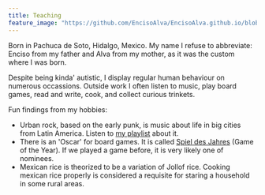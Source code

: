```yaml
---
title: Teaching
feature_image: "https://github.com/EncisoAlva/EncisoAlva.github.io/blob/main/img/banner_tulip.jpg?raw=true"
---
```


Born in Pachuca de Soto, Hidalgo, Mexico. My name I refuse to abbreviate: Enciso from my father and Alva from my mother, as it was the custom where I was born. 

Despite being kinda' autistic, I display regular human behaviour on numerous occassions. Outside work I often listen to music, play board games, read and write, cook, and collect curious trinkets.

Fun findings from my hobbies:

* Urban rock, based on the early punk, is music about life in big cities from Latin America. Listen to [my playlist](https://open.spotify.com/playlist/6n2246dw0TA2m6GvpSwbXc?si=2a58573913bb4266) about it.
* There is an 'Oscar' for board games. It is called [Spiel des Jahres](https://www.spiel-des-jahres.de/en/games/) (Game of the Year). If we played a game before, it is very likely one of nominees.
* Mexican rice is theorized to be a variation of Jollof rice. Cooking  mexican rice properly is considered a requisite for staring a household in some rural areas.